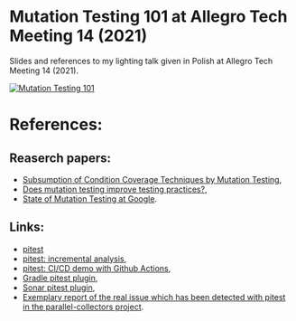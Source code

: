 # Mutation Testing 101 at Allegro Tech Meeting 14 (2021)

Slides and references to my lighting talk given in Polish at Allegro Tech Meeting 14 (2021).

[![Mutation Testing 101](https://i.imgur.com/7L6LPJV.png)](https://www.youtube.com/watch?v=GibLUL2sYuAY "Mutation Testing 101")

# References:
## Reaserch papers:
- [Subsumption of Condition Coverage Techniques by Mutation Testing](https://www.semanticscholar.org/paper/Subsumption-of-Condition-Coverage-Techniques-by-Ooutt-Voas/c7159ec49b0532a6a42e4a7319f55d6e4588b594),
- [Does mutation testing improve testing practices?](https://arxiv.org/abs/2103.07189),
- [State of Mutation Testing at Google](https://research.google/pubs/pub46584/).

## Links:
- [pitest](https://pitest.org/)
- [pitest: incremental analysis](https://pitest.org/quickstart/incremental_analysis/),
- [pitest: CI/CD demo with Github Actions](https://github.com/GroupCDG-Labs/pitest-github-demo/pull/1/files),
- [Gradle pitest plugin](https://gradle-pitest-plugin.solidsoft.info/),
- [Sonar pitest plugin](https://github.com/VinodAnandan/sonar-pitest),
- [Exemplary report of the real issue which has been detected with pitest in the parallel-collectors project](https://github.com/pivovarit/parallel-collectors/pull/552).
